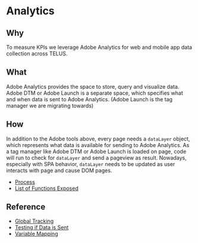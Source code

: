 # Analytics

## Why

To measure KPIs we leverage Adobe Analytics for web and mobile app data collection across TELUS. 

## What

Adobe Analytics provides the space to store, query and visualize data.
Adobe DTM or Adobe Launch is a separate space, which specifies what and when data is sent to Adobe Analytics.
(Adobe Launch is the tag manager we are migrating towards)

## How
In addition to the Adobe tools above, every page needs a `dataLayer` object, which represents what data is available for sending to Adobe Analytics. As a tag manager like Adobe DTM or Adobe Launch is loaded on page, code will run to check for `dataLayer` and send a pageview as result. Nowadays, especially with SPA behavior, `dataLayer` needs to be updated as user interacts with page and cause DOM pages. 

- [Process](https://telusdigital.atlassian.net/wiki/spaces/AI/pages/98467940/Analytics+Process)
- [List of Functions Exposed](adobe-analytics-functions.md)

## Reference

- [Global Tracking](https://telusdigital.atlassian.net/wiki/spaces/AI/pages/90308659/Global+Tracking#GlobalTracking-Introduction)
- [Testing if Data is Sent](https://telusdigital.atlassian.net/wiki/spaces/AI/pages/415793177/Testing+Adobe+Analytics)
- [Variable Mapping](https://telusdigital.atlassian.net/wiki/spaces/AI/pages/213320384/Solution+Design+Reference)
